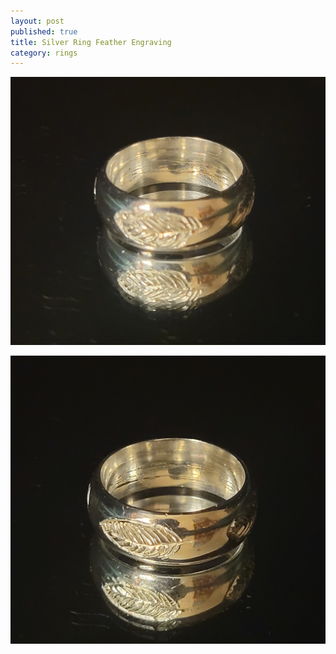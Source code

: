 ```yaml
---
layout: post
published: true
title: Silver Ring Feather Engraving
category: rings
---
```

![round_silver_feather_8-0.jpg](/images/jewelry/rings/round_silver_feather_8-0.jpg)
<!--more-->
![round_silver_feather_8-0.jpg](/images/jewelry/rings/round_silver_feather_8-1.jpg)
